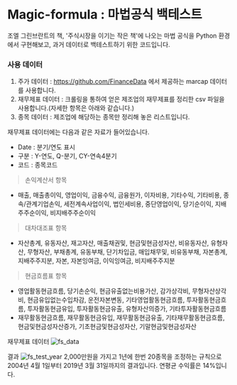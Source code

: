 # Magic-formula : 마법공식 백테스트
조엘 그린브란트의 책, '주식시장을 이기는 작은 책'에 나오는 마법 공식을 Python 환경에서 구현해보고, 과거 데이터로 백테스트하기 위한 코드입니다.

### 사용 데이터
1. 주가 데이터 : https://github.com/FinanceData 에서 제공하는 marcap 데이터를 사용합니다.
2. 재무제표 데이터 : 크롤링을 통하여 얻은 제조업의 재무제표를 정리한 csv 파일을 사용합니다.(자세한 항목은 아래와 같습니다.)
3. 종목 데이터 : 제조업에 해당하는 종목만 정리해 놓은 리스트입니다.

재무제표 데이터에는 다음과 같은 자료가 들어있습니다.
* Date : 분기/연도 표시
* 구분 : Y-연도, Q-분기, CY-연속4분기
* 코드 : 종목코드
>손익계산서 항목
* 매출, 매출총이익, 영업이익, 금융수익, 금융원가, 이자비용, 기타수익, 기타비용, 종속/관계기업손익, 세전계속사업이익, 법인세비용, 중단영업이익, 당기순이익, 지배주주순이익, 비지배주주순이익
>대차대조표 항목
* 자산총계, 유동자산, 재고자산, 매출채권및, 현금및현금성자산, 비유동자산, 유형자산, 무형자산, 부채총계, 유동부채, 단기차입금, 매입채무및, 비유동부채, 자본총계, 지배주주지분, 자본, 자본잉여금, 이익잉여금, 비지배주주지분
>현금흐름표 항목
* 영업활동현금흐름, 당기손순익, 현금유출없는비용가산, 감가상각비, 무형자산상각비, 현금유입없는수입차감, 운전자본변동, 기타영업활동현금흐름, 투자활동현금흐름, 투자활동현금유입, 투자활동현금유출, 유형자산의증가, 기타투자활동현금흐름
* 재무활동현금흐름, 재무활동현금유입, 재무활동현금유출, 기타재무활동현금흐름, 현금및현금성자산증가, 기초현금및현금성자산, 기말현금및현금성자산

재무제표 데이터
![fs_data](https://user-images.githubusercontent.com/33973546/77590051-35cd9400-6f30-11ea-95c4-a8fcb029afda.PNG)

결과
![fs_test_year](https://user-images.githubusercontent.com/33973546/77818247-53f3e980-7114-11ea-81b2-433322f5279b.PNG)
2,000만원을 가지고 1년에 한번 20종목을 조정하는 규칙으로 2004년 4월 1일부터 2019년 3월 31일까지의 결과입니다. 연평균 수익률은 14%입니다.
